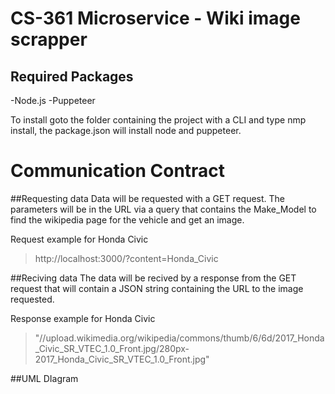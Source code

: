 # CS-361 Microservice - Wiki image scrapper

## Required Packages 
-Node.js
-Puppeteer

To install goto the folder containing the project with a CLI and type nmp install, the package.json will install node and puppeteer. 

# Communication Contract 

##Requesting data 
Data will be requested with a GET request. The parameters will be in the URL via a query that contains the Make_Model to find the wikipedia page for the vehicle and get an image.  

Request example for Honda Civic 
> http://localhost:3000/?content=Honda_Civic


##Reciving data 
The data will be recived by a response from the GET request that will contain a JSON string containing the URL to the image requested. 

Response example for Honda Civic
> "//upload.wikimedia.org/wikipedia/commons/thumb/6/6d/2017_Honda_Civic_SR_VTEC_1.0_Front.jpg/280px-2017_Honda_Civic_SR_VTEC_1.0_Front.jpg"

##UML DIagram 
